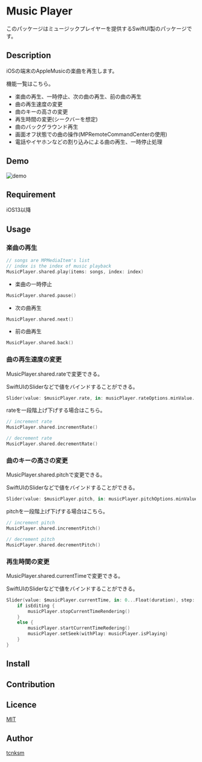 Music Player
====

このパッケージはミュージックプレイヤーを提供するSwiftUI製のパッケージです。

## Description

iOSの端末のAppleMusicの楽曲を再生します。

機能一覧はこちら。

* 楽曲の再生、一時停止、次の曲の再生、前の曲の再生
* 曲の再生速度の変更
* 曲のキーの高さの変更
* 再生時間の変更(シークバーを想定)
* 曲のバックグラウンド再生
* 画面オフ状態での曲の操作(MPRemoteCommandCenterの使用)
* 電話やイヤホンなどの割り込みによる曲の再生、一時停止処理

## Demo
![demo](https://user-images.githubusercontent.com/15685633/157622495-8dda5fd0-89b5-4743-ab83-95cf2e7a66d0.gif)

## Requirement
iOS13以降

## Usage

### 楽曲の再生

``` swift
// songs are MPMediaItem's list
// index is the index of music playback
MusicPlayer.shared.play(items: songs, index: index)
```

* 楽曲の一時停止

``` swift
MusicPlayer.shared.pause()
```

* 次の曲再生

``` swift
MusicPlayer.shared.next()
```

* 前の曲再生

``` swift
MusicPlayer.shared.back()
```


### 曲の再生速度の変更

MusicPlayer.shared.rateで変更できる。

SwiftUIのSliderなどで値をバインドすることができる。

``` swift
Slider(value: $musicPlayer.rate, in: musicPlayer.rateOptions.minValue...musicPlayer.rateOptions.maxValue, step: musicPlayer.rateOptions.unit)
```

rateを一段階上げ下げする場合はこちら。

``` swift
// increment rate
MusicPlayer.shared.incrementRate()

// decrement rate
MusicPlayer.shared.decrementRate()
```

### 曲のキーの高さの変更

MusicPlayer.shared.pitchで変更できる。

SwiftUIのSliderなどで値をバインドすることができる。

``` swift
Slider(value: $musicPlayer.pitch, in: musicPlayer.pitchOptions.minValue...musicPlayer.pitchOptions.maxValue, step: musicPlayer.pitchOptions.unit)
```

pitchを一段階上げ下げする場合はこちら。

``` swift
// increment pitch
MusicPlayer.shared.incrementPitch()

// decrement pitch
MusicPlayer.shared.decrementPitch()
```

### 再生時間の変更

MusicPlayer.shared.currentTimeで変更できる。

SwiftUIのSliderなどで値をバインドすることができる。

``` swift
Slider(value: $musicPlayer.currentTime, in: 0...Float(duration), step: 0.1) { isEditing in
    if isEditing {
        musicPlayer.stopCurrentTimeRendering()
    }
    else {
        musicPlayer.startCurrentTimeRedering()
        musicPlayer.setSeek(withPlay: musicPlayer.isPlaying)
    }
}
```

## Install

## Contribution

## Licence

[MIT](https://github.com/tcnksm/tool/blob/master/LICENCE)

## Author

[tcnksm](https://github.com/TsurumotoKentarou)

